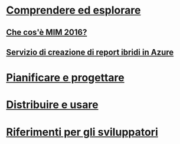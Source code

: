 # [Comprendere ed esplorare](microsoft-identity-manager-2016.md)
## [Che cos'è MIM 2016?](microsoft-identity-manager-2016.md)
## [Servizio di creazione di report ibridi in Azure](identity-manager-hybrid-reporting-azure.md)
# [Pianificare e progettare](/microsoft-identity-manager/PlanDesign/microsoft-identity-manager-2016-supported-platforms)
# [Distribuire e usare](/microsoft-identity-manager/DeployUse/microsoft-identity-manager-deploy)
# [Riferimenti per gli sviluppatori](/microsoft-identity-manager/reference/microsoft-identity-manager-2016-developer-reference)


<!--HONumber=Mar16_HO5-->


